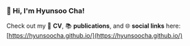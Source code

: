 ### 👋 Hi, I'm **Hyunsoo Cha**!

Check out my 📄 **CV**, 📚 **publications**, and 🌐 **social links** here:  
[https://hyunsoocha.github.io/](https://hyunsoocha.github.io/)
